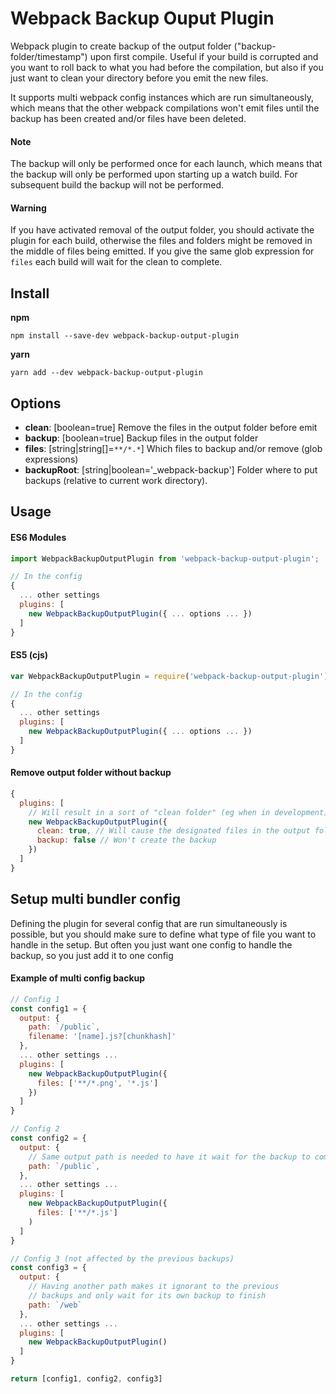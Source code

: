 # Webpack Backup Ouput Plugin

Webpack plugin to create backup of the output folder ("backup-folder/timestamp") upon first compile.
Useful if your build is corrupted and you want to roll back to what you had before the compilation, but also if you just want to clean your directory before you emit the new files.

It supports multi webpack config instances which are run simultaneously, which means that the other webpack compilations
won't emit files until the backup has been created and/or files have been deleted.

#### Note
The backup will only be performed once for each launch, which means that the backup will only be performed upon starting up a watch build. For subsequent build the backup will not be performed.

#### Warning
If you have activated removal of the output folder, you should activate the plugin for each build, otherwise the files and folders might be removed in the middle of files being emitted. If you give the same glob expression for `files` each build will wait for the clean to complete.

## Install

**npm**
```
npm install --save-dev webpack-backup-output-plugin
```

**yarn**
```
yarn add --dev webpack-backup-output-plugin
```

## Options

* **clean**: [boolean=true] Remove the files in the output folder before emit
* **backup**: [boolean=true] Backup files in the output folder
* **files**: [string|string[]=`**/*.*`] Which files to backup and/or remove (glob expressions)
* **backupRoot**: [string|boolean='\_webpack-backup'] Folder where to put backups (relative to current work directory).

## Usage

#### ES6 Modules
```js
import WebpackBackupOutputPlugin from 'webpack-backup-output-plugin';

// In the config
{
  ... other settings
  plugins: [
    new WebpackBackupOutputPlugin({ ... options ... })
  ]
}
```

#### ES5 (cjs)
```js
var WebpackBackupOutputPlugin = require('webpack-backup-output-plugin').default;

// In the config
{
  ... other settings
  plugins: [
    new WebpackBackupOutputPlugin({ ... options ... })
  ]
}
```

#### Remove output folder without backup
```js
{
  plugins: [
    // Will result in a sort of "clean folder" (eg when in development)
    new WebpackBackupOutputPlugin({
      clean: true, // Will cause the designated files in the output folder to be removed
      backup: false // Won't create the backup
    })
  ]
}
```

## Setup multi bundler config

Defining the plugin for several config that are run simultaneously is possible,
but you should make sure to define what type of file you want to handle in the
setup. But often you just want one config to handle the backup, so you just add
it to one config

#### Example of multi config backup
```js
// Config 1
const config1 = {
  output: {
    path: `/public`,
    filename: '[name].js?[chunkhash]'
  },
  ... other settings ...
  plugins: [
    new WebpackBackupOutputPlugin({
      files: ['**/*.png', '*.js']
    })
  ]
}

// Config 2
const config2 = {
  output: {
    // Same output path is needed to have it wait for the backup to complete
    path: `/public`,
  },
  ... other settings ...
  plugins: [
    new WebpackBackupOutputPlugin({
      files: ['**/*.js']
    )
  ]
}

// Config 3 (not affected by the previous backups)
const config3 = {
  output: {
    // Having another path makes it ignorant to the previous
    // backups and only wait for its own backup to finish
    path: `/web`
  },
  ... other settings ...
  plugins: [
    new WebpackBackupOutputPlugin()
  ]
}

return [config1, config2, config3]
```
